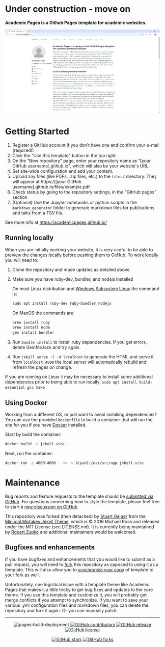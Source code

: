 # Under construction - move on
**Academic Pages is a Github Pages template for academic websites.**

![Academic Pages template example](images/homepage.png "Academic Pages template example")

# Getting Started

1. Register a GitHub account if you don't have one and confirm your e-mail (required!)
1. Click the "Use this template" button in the top right.
1. On the "New repository" page, enter your repository name as "[your GitHub username].github.io", which will also be your website's URL.
1. Set site-wide configuration and add your content.
1. Upload any files (like PDFs, .zip files, etc.) to the `files/` directory. They will appear at https://[your GitHub username].github.io/files/example.pdf.
1. Check status by going to the repository settings, in the "GitHub pages" section
1. (Optional) Use the Jupyter notebooks or python scripts in the `markdown_generator` folder to generate markdown files for publications and talks from a TSV file.

See more info at https://academicpages.github.io/

## Running locally

When you are initially working your website, it is very useful to be able to preview the changes locally before pushing them to GitHub. To work locally you will need to:

1. Clone the repository and made updates as detailed above.
1. Make sure you have ruby-dev, bundler, and nodejs installed
    
    On most Linux distribution and [Windows Subsystem Linux](https://learn.microsoft.com/en-us/windows/wsl/about) the command is:
    ```bash
    sudo apt install ruby-dev ruby-bundler nodejs
    ```
    On MacOS the commands are:
    ```bash
    brew install ruby
    brew install node
    gem install bundler
    ```
1. Run `bundle install` to install ruby dependencies. If you get errors, delete Gemfile.lock and try again.
1. Run `jekyll serve -l -H localhost` to generate the HTML and serve it from `localhost:4000` the local server will automatically rebuild and refresh the pages on change.

If you are running on Linux it may be necessary to install some additional dependencies prior to being able to run locally: `sudo apt install build-essential gcc make`

## Using Docker

Working from a different OS, or just want to avoid installing dependencies? You can use the provided `Dockerfile` to build a container that will run the site for you if you have [Docker](https://www.docker.com/) installed.

Start by build the container:

```bash
docker build -t jekyll-site .
```

Next, run the container:
```bash
docker run -p 4000:4000 --rm -v $(pwd):/usr/src/app jekyll-site
```

# Maintenance

Bug reports and feature requests to the template should be [submitted via GitHub](https://github.com/academicpages/academicpages.github.io/issues/new/choose). For questions concerning how to style the template, please feel free to start a [new discussion on GitHub](https://github.com/academicpages/academicpages.github.io/discussions).

This repository was forked (then detached) by [Stuart Geiger](https://github.com/staeiou) from the [Minimal Mistakes Jekyll Theme](https://mmistakes.github.io/minimal-mistakes/), which is © 2016 Michael Rose and released under the MIT License (see LICENSE.md). It is currently being maintained by [Robert Zupko](https://github.com/rjzupkoii) and additional maintainers would be welcomed.

## Bugfixes and enhancements

If you have bugfixes and enhancements that you would like to submit as a pull request, you will need to [fork](https://docs.github.com/en/pull-requests/collaborating-with-pull-requests/working-with-forks/fork-a-repo) this repository as opposed to using it as a template. This will also allow you to [synchronize your copy](https://docs.github.com/en/pull-requests/collaborating-with-pull-requests/working-with-forks/syncing-a-fork) of template to your fork as well.

Unfortunately, one logistical issue with a template theme like Academic Pages that makes it a little tricky to get bug fixes and updates to the core theme. If you use this template and customize it, you will probably get merge conflicts if you attempt to synchronize. If you want to save your various .yml configuration files and markdown files, you can delete the repository and fork it again. Or you can manually patch.

---
<div align="center">
    
![pages-build-deployment](https://github.com/academicpages/academicpages.github.io/actions/workflows/pages/pages-build-deployment/badge.svg)
[![GitHub contributors](https://img.shields.io/github/contributors/academicpages/academicpages.github.io.svg)](https://github.com/academicpages/academicpages.github.io/graphs/contributors)
[![GitHub release](https://img.shields.io/github/v/release/academicpages/academicpages.github.io)](https://github.com/academicpages/academicpages.github.io/releases/latest)
[![GitHub license](https://img.shields.io/github/license/academicpages/academicpages.github.io?color=blue)](https://github.com/academicpages/academicpages.github.io/blob/master/LICENSE)

[![GitHub stars](https://img.shields.io/github/stars/academicpages/academicpages.github.io)](https://github.com/academicpages/academicpages.github.io)
[![GitHub forks](https://img.shields.io/github/forks/academicpages/academicpages.github.io)](https://github.com/academicpages/academicpages.github.io/fork)
</div>
